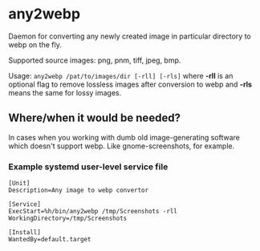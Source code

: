 # any2webp
Daemon for converting any newly created image in particular directory to webp on the fly.

Supported source images: png, pnm, tiff, jpeg, bmp.

Usage:
`any2webp /pat/to/images/dir [-rll] [-rls]`
where **-rll** is an optional flag to remove lossless images after conversion to webp
and **-rls** means the same for lossy images.

## Where/when it would be needed?
In cases when you working with dumb old image-generating software which doesn't support webp. Like gnome-screenshots, for example.


### Example systemd user-level service file

```systemd
[Unit]
Description=Any image to webp convertor

[Service]
ExecStart=%h/bin/any2webp /tmp/Screenshots -rll
WorkingDirectory=/tmp/Screenshots

[Install]
WantedBy=default.target
```
